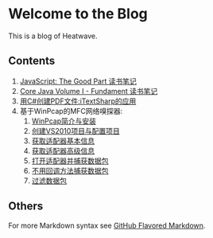 # Welcome to the Blog

This is a blog of Heatwave.

## Contents

1. [JavaScript: The Good Part 读书笔记](assets/images/javascript-the-good-part.png)
1. [Core Java Volume I - Fundament 读书笔记](assets/images/Core-Java-Volume-I-Fundament.png)
1. [用C#创建PDF文件:iTextSharp的应用](csharp-pdf-itextsharp.md)
1. 基于WinPcap的MFC网络嗅探器:
    1. [WinPcap简介与安装](network-sniffer-based-on-winpcap/winpcap-introduction-installation.md)
    1. [创建VS2010项目与配置项目](network-sniffer-based-on-winpcap/set-up-project.md)
    1. [获取适配器基本信息](network-sniffer-based-on-winpcap/get-the-adapter-info.md)
    1. [获取适配器高级信息](network-sniffer-based-on-winpcap/get-the-adapter-advanced-info.md)
    1. [打开适配器并捕获数据包](network-sniffer-based-on-winpcap/open-adapter-and-sniff.md)
    1. [不用回调方法捕获数据包](network-sniffer-based-on-winpcap/sniff-without-callback.md)
    1. [过滤数据包](network-sniffer-based-on-winpcap/filter-network-packet.md)

## Others

For more Markdown syntax see [GitHub Flavored Markdown](https://guides.github.com/features/mastering-markdown/).
